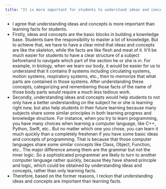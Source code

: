 ```yaml
---
title: "It is more important for students to understand ideas and concepts than learn facts"
---
```

- I agree that understanding ideas and concepts is more important than learning facts for students.
- Firstly, ideas and concepts are the basic blocks in building a kownledge base. Students bare the responsibility to master a lot of knowledge. But to achieve that, we have to have a clear mind that ideas and concepts are like the skeleton, while the facts are like flesh and meat of it. It'll be much easier for students to have a clear structure of a subject beforehand to navigate which part of the section he or she is in. For example, in biology, when we learn our body, it would be easier for us to understand that it contains 9 systems including circulating systems, motion systems, respiratory systems, etc., then to memorize that what parts are contained in those systems. After understanding these concepts, categorizing and remembering those facts of the name of those body parts would require a much less tedious work.
- Secondly, understanding ideas and concepts would help students to not only have a better understanding on the subject he or she is learning right now, but also help students in their future learning because many subjects share some similar principles in both learning progress and knowledge structure. For instance, when you try to learn programming, you have many choices when learning a computer language, like C++, Python, Swift, etc.. But no matter which one you chose, you can learn it much quickly than a completely freshman if you have some basic ideas and concepts of programming. That is because that those computer languages share some similar concepts like Class, Object, Function, etc.. The major difference among them are the grammar but not the inner logic. So a sophisticated programmer are likely to turn to another computer language rather quickly, because they have shared principle and logic, which could be obtained by understanding ideas and concepts, rather than only learning facts.
- Therefore, based on the former reasons, I reckon that understanding ideas and concepts are important than learning facts.